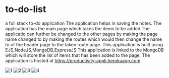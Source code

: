 # to-do-list
a full stack to-do application
The application helps in saving the notes.
The application has the main page which takes the items to be added
The applicatio can further be changed to the other pages by making the page name changed to by making the routes which would then change the name to of the header page to the taken route page.
This application is built using EJS,NodeJS,MongoDB,ExpressJS
This application is linked to the MongoDB which will store the list of items that has been added to the page.
The application is hosted at https://productivity-appli.herokuapp.com


![1](https://user-images.githubusercontent.com/88822983/177981431-4abc4399-59b9-4c09-a7b2-e9cb263a9231.png)
![2](https://user-images.githubusercontent.com/88822983/177981443-abb8292c-2fce-4ed4-a481-13f7228dcd57.png)
![3](https://user-images.githubusercontent.com/88822983/177981463-eb6ae7a9-e1de-4de2-af57-f5f5ecd3cd4b.png)
![4](https://user-images.githubusercontent.com/88822983/177981481-b9d9bf2c-0fbf-48f7-924a-75cbc9db2ccd.png)
